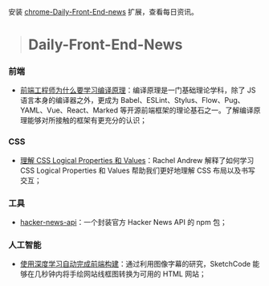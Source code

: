 
安装 [chrome-Daily-Front-End-news](https://github.com/FengShangWuQi/chrome-Daily-Front-End-news) 扩展，查看每日资讯。

> # Daily-Front-End-News

### 前端

- [前端工程师为什么要学习编译原理](https://zhuanlan.zhihu.com/p/31096468?group_id=966317872339922944)：编译原理是一门基础理论学科，除了 JS 语言本身的编译器之外，更成为 Babel、ESLint、Stylus、Flow、Pug、YAML、Vue、React、Marked 等开源前端框架的理论基石之一。了解编译原理能够对所接触的框架有更充分的认识；

### CSS

- [理解 CSS Logical Properties 和 Values](http://t.cn/Rmf3tZD)：Rachel Andrew 解释了如何学习 CSS Logical Properties 和 Values 帮助我们更好地理解 CSS 布局以及书写交互；

### 工具

- [hacker-news-api](https://moondef.github.io/hacker-news-api/)：一个封装官方 Hacker News API 的 npm 包；

### 人工智能

- [使用深度学习自动完成前端构建](http://t.cn/RmfFot4)：通过利用图像字幕的研究，SketchCode 能够在几秒钟内将手绘网站线框图转换为可用的 HTML 网站；
